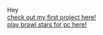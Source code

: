Hey
<br>
<a href="https://megasss98.github.io/test/test.html">check out my first project here!</a> 
<br>
<a href="https://megasss98.github.io/test/Brawl Stars.html">play brawl stars for pc here!</a> 


